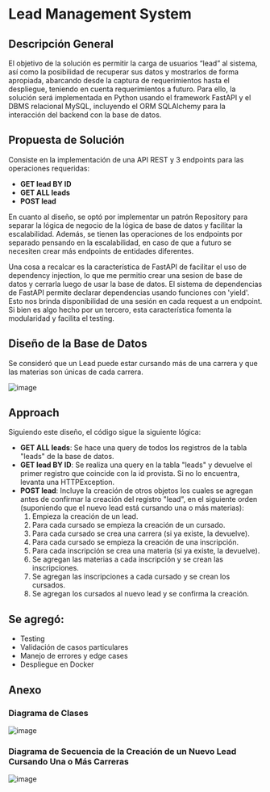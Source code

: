 # Lead Management System

## Descripción General

El objetivo de la solución es permitir la carga de usuarios “lead” al sistema, así como la posibilidad de recuperar sus datos y mostrarlos de forma apropiada, abarcando desde la captura de requerimientos hasta el despliegue, teniendo en cuenta requerimientos a futuro. Para ello, la solución será implementada en Python usando el framework FastAPI y el DBMS relacional MySQL, incluyendo el ORM SQLAlchemy para la interacción del backend con la base de datos.

## Propuesta de Solución

Consiste en la implementación de una API REST y 3 endpoints para las operaciones requeridas:
- **GET lead BY ID**
- **GET ALL leads**
- **POST lead**

En cuanto al diseño, se optó por implementar un patrón Repository para separar la lógica de negocio de la lógica de base de datos y facilitar la escalabilidad. Además, se tienen las operaciones de los endpoints por separado pensando en la escalabilidad, en caso de que a futuro se necesiten crear más endpoints de entidades diferentes.

Una cosa a recalcar es la característica de FastAPI de facilitar el uso de dependency injection, lo que me permitio crear una sesion de base de datos y cerrarla luego de usar la base de datos. El sistema de dependencias de FastAPI permite declarar dependencias usando funciones con 'yield'. Esto nos brinda disponibilidad de una sesión en cada request a un endpoint. Si bien es algo hecho por un tercero, esta característica fomenta la modularidad y facilita el testing.

## Diseño de la Base de Datos

Se consideró que un Lead puede estar cursando más de una carrera y que las materias son únicas de cada carrera.

![image](https://github.com/user-attachments/assets/81b739b3-686e-40d1-a8e7-c1283d3bc4ef)

## Approach

Siguiendo este diseño, el código sigue la siguiente lógica:

- **GET ALL leads**: Se hace una query de todos los registros de la tabla "leads" de la base de datos.
- **GET lead BY ID**: Se realiza una query en la tabla "leads" y devuelve el primer registro que coincide con la id provista. Si no lo encuentra, levanta una HTTPException.
- **POST lead**: Incluye la creación de otros objetos los cuales se agregan antes de confirmar la creación del registro "lead", en el siguiente orden (suponiendo que el nuevo lead está cursando una o más materias):
  1. Empieza la creación de un lead.
  2. Para cada cursado se empieza la creación de un cursado.
  3. Para cada cursado se crea una carrera (si ya existe, la devuelve).
  4. Para cada cursado se empieza la creación de una inscripción.
  5. Para cada inscripción se crea una materia (si ya existe, la devuelve).
  6. Se agregan las materias a cada inscripción y se crean las inscripciones.
  7. Se agregan las inscripciones a cada cursado y se crean los cursados.
  8. Se agregan los cursados al nuevo lead y se confirma la creación.

## Se agregó:

- Testing
- Validación de casos particulares
- Manejo de errores y edge cases
- Despliegue en Docker

## Anexo

### Diagrama de Clases

![image](https://github.com/user-attachments/assets/a10ffe77-45b3-4e46-9f25-694822e845e8)

### Diagrama de Secuencia de la Creación de un Nuevo Lead Cursando Una o Más Carreras

![image](https://github.com/user-attachments/assets/c7caa952-3349-4d3f-b9c0-da77948e0319)
